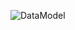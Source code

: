 ![DataModel](http://www.plantuml.com/plantuml/proxy?cache=no&src=https://raw.githubusercontent.com/oleksandrblazhko/ai-215-kebikov/Lab_work_7/2-SoftwareDesign/2.7-PlantUML/UML-DataModel4.puml)
